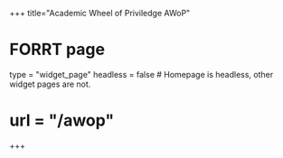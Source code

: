 +++
title="Academic Wheel of Priviledge AWoP"
# FORRT page
type = "widget_page"
headless = false  # Homepage is headless, other widget pages are not.
# url = "/awop"
+++
